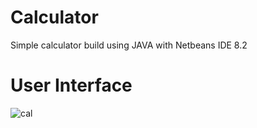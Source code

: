 # Calculator
Simple calculator build using JAVA with Netbeans IDE 8.2

# User Interface
![cal](https://user-images.githubusercontent.com/67953132/211187483-92c4c9fa-7a06-4b7d-855c-951aa30529e7.png)
